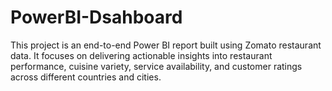 # PowerBI-Dsahboard
This project is an end-to-end Power BI report built using Zomato restaurant data. It focuses on delivering actionable insights into restaurant performance, cuisine variety, service availability, and customer ratings across different countries and cities.  
